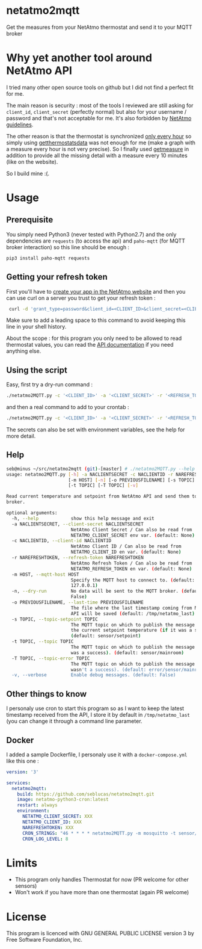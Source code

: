 # netatmo2mqtt

Get the measures from your NetAtmo thermostat and send it to your MQTT broker

# Why yet another tool around NetAtmo API

I tried many other open source tools on github but I did not find a perfect fit for me.

The main reason is security : most of the tools I reviewed are still asking for `client_id`, `client_secret` (perfectly normal) but also for your username / password and that's not acceptable for me. It's also forbidden by [NetAtmo guidelines](https://dev.netatmo.com/resources/technical/guides/developerguidelines).

The other reason is that the thermostat is synchronized [only every hour](https://dev.netatmo.com/resources/technical/guides/ratelimits) so simply using [getthermostatsdata](https://dev.netatmo.com/resources/technical/reference/thermostat/getthermostatsdata) was not enough for me (make a graph with a measure every hour is not very precise). So I finally used [getmeasure](https://dev.netatmo.com/resources/technical/reference/common/getmeasure) in addition to provide all the missing detail with a measure every 10 minutes (like on the website).

So I build mine :(.

# Usage

## Prerequisite

You simply need Python3 (never tested with Python2.7) and the only dependencies are `requests` (to access the api) and `paho-mqtt` (for MQTT broker interaction) so this line should be enough  :

```bash
pip3 install paho-mqtt requests
```

## Getting your refresh token

First you'll have to [create your app in the NetAtmo website](https://dev.netatmo.com/myaccount/createanapp) and then you can use curl on a server you trust to get your refresh token :

```bash
 curl -d 'grant_type=password&client_id=<CLIENT_ID>&client_secret=<CLIENT_SECRET>&username=<USERNAME>&password=<PASSWORD>&scope=read_thermostat' 'https://api.netatmo.net/oauth2/token'
```

Make sure to add a leading space to this command to avoid keeping this line in your shell history.

About the scope : for this program you only need to be allowed to read thermostat values, you can read the [API documentation](https://dev.netatmo.com/resources/technical/guides/authentication/clientcredentials) if you need anything else.

## Using the script

Easy, first try a dry-run command :

```bash
./netatmo2MQTT.py -c '<CLIENT_ID>' -a '<CLIENT_SECRET>' -r '<REFRESH_TOKEN>' -n -v
```

and then a real command to add to your crontab :

```bash
./netatmo2MQTT.py -c '<CLIENT_ID>' -a '<CLIENT_SECRET>' -r '<REFRESH_TOKEN>'
```

The secrets can also be set with environment variables, see the help for more detail.

## Help

```bash
seb@minus ~/src/netatmo2mqtt (git)-[master] # ./netatmo2MQTT.py --help
usage: netatmo2MQTT.py [-h] -a NACLIENTSECRET -c NACLIENTID -r NAREFRESHTOKEN
                       [-m HOST] [-n] [-o PREVIOUSFILENAME] [-s TOPIC]
                       [-t TOPIC] [-T TOPIC] [-v]

Read current temperature and setpoint from NetAtmo API and send them to a MQTT
broker.

optional arguments:
  -h, --help            show this help message and exit
  -a NACLIENTSECRET, --client-secret NACLIENTSECRET
                        NetAtmo Client Secret / Can also be read from
                        NETATMO_CLIENT_SECRET env var. (default: None)
  -c NACLIENTID, --client-id NACLIENTID
                        NetAtmo Client ID / Can also be read from
                        NETATMO_CLIENT_ID en var. (default: None)
  -r NAREFRESHTOKEN, --refresh-token NAREFRESHTOKEN
                        NetAtmo Refresh Token / Can also be read from
                        NETATMO_REFRESH_TOKEN en var. (default: None)
  -m HOST, --mqtt-host HOST
                        Specify the MQTT host to connect to. (default:
                        127.0.0.1)
  -n, --dry-run         No data will be sent to the MQTT broker. (default:
                        False)
  -o PREVIOUSFILENAME, --last-time PREVIOUSFILENAME
                        The file where the last timestamp coming from NetAtmo
                        API will be saved (default: /tmp/netatmo_last)
  -s TOPIC, --topic-setpoint TOPIC
                        The MQTT topic on which to publish the message with
                        the current setpoint temperature (if it was a success)
                        (default: sensor/setpoint)
  -t TOPIC, --topic TOPIC
                        The MQTT topic on which to publish the message (if it
                        was a success). (default: sensor/mainroom)
  -T TOPIC, --topic-error TOPIC
                        The MQTT topic on which to publish the message (if it
                        wasn't a success). (default: error/sensor/mainroom)
  -v, --verbose         Enable debug messages. (default: False)
```

## Other things to know

I personaly use cron to start this program so as I want to keep the latest timestamp received from the API, I store it by default in `/tmp/netatmo_last` (you can change it through a command line parameter.

## Docker

I added a sample Dockerfile, I personaly use it with a `docker-compose.yml` like this one :

```yml
version: '3'

services:
  netatmo2mqtt:
    build: https://github.com/seblucas/netatmo2mqtt.git
    image: netatmo-python3-cron:latest
    restart: always
    environment:
      NETATMO_CLIENT_SECRET: XXX
      NETATMO_CLIENT_ID: XXX
      NAREFRESHTOKEN: XXX
      CRON_STRINGS: "46 * * * * netatmo2MQTT.py -m mosquitto -t sensor/netatmo"
      CRON_LOG_LEVEL: 8
```


# Limits

 * This program only handles Thermostat for now (PR welcome for other sensors)
 * Won't work if you have more than one thermostat (again PR welcome)

# License

This program is licenced with GNU GENERAL PUBLIC LICENSE version 3 by Free Software Foundation, Inc.


